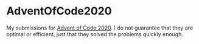 # AdventOfCode2020
My submissions for [Advent of Code 2020](https://adventofcode.com/2020). I do not guarantee that they are optimal or efficient, just that they solved the problems quickly enough. 
